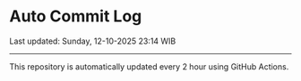 # Auto Commit Log

Last updated: Sunday, 12-10-2025 23:14 WIB

---

This repository is automatically updated every 2 hour using GitHub Actions.
